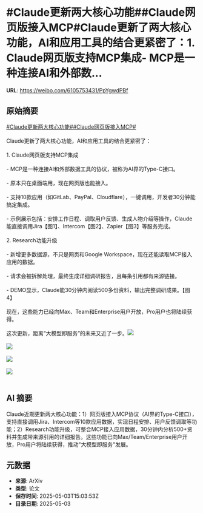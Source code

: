 # #Claude更新两大核心功能##Claude网页版接入MCP#Claude更新了两大核心功能，AI和应用工具的结合更紧密了：1. Claude网页版支持MCP集成- MCP是一种连接AI和外部数...

**URL**: https://weibo.com/6105753431/PpYgwdPBf

## 原始摘要

<a href="https://m.weibo.cn/search?containerid=231522type%3D1%26t%3D10%26q%3D%23Claude%E6%9B%B4%E6%96%B0%E4%B8%A4%E5%A4%A7%E6%A0%B8%E5%BF%83%E5%8A%9F%E8%83%BD%23&amp;extparam=%23Claude%E6%9B%B4%E6%96%B0%E4%B8%A4%E5%A4%A7%E6%A0%B8%E5%BF%83%E5%8A%9F%E8%83%BD%23" data-hide=""><span class="surl-text">#Claude更新两大核心功能#</span></a><a href="https://m.weibo.cn/search?containerid=231522type%3D1%26t%3D10%26q%3D%23Claude%E7%BD%91%E9%A1%B5%E7%89%88%E6%8E%A5%E5%85%A5MCP%23&amp;extparam=%23Claude%E7%BD%91%E9%A1%B5%E7%89%88%E6%8E%A5%E5%85%A5MCP%23" data-hide=""><span class="surl-text">#Claude网页版接入MCP#</span></a><br><br>Claude更新了两大核心功能，AI和应用工具的结合更紧密了：<br><br>1. Claude网页版支持MCP集成<br><br>- MCP是一种连接AI和外部数据工具的协议，被称为AI界的Type-C接口。<br> <br>- 原本只在桌面端用，现在网页版也能接入。<br> <br>- 支持10款应用（如GitLab、PayPal、Cloudflare），一键调用，开发者30分钟能搞定集成。<br> <br>- 示例展示包括：安排工作日程、调取用户反馈、生成人物介绍等操作，Claude能直接调用Jira【图1】、Intercom【图2】、Zapier【图3】等服务完成。<br> <br>2. Research功能升级<br><br>- 新增更多数据源，不只是网页和Google Workspace，现在还能读取MCP接入应用的数据。<br> <br>- 请求会被拆解处理，最终生成详细调研报告，且每条引用都有来源链接。<br> <br>- DEMO显示，Claude能30分钟内阅读500多份资料，输出完整调研成果。【图4】<br> <br>现在，这些能力已经向Max、Team和Enterprise用户开放，Pro用户也将陆续获得。<br><br>这次更新，距离“大模型即服务”的未来又近了一步。<img style="" src="https://tvax1.sinaimg.cn/large/006Fd7o3gy1i118ykk5nhg30tw0gqqv7.gif" referrerpolicy="no-referrer"><br><br><img style="" src="https://tvax2.sinaimg.cn/large/006Fd7o3gy1i118yluhgdg30u00ggkjl.gif" referrerpolicy="no-referrer"><br><br><img style="" src="https://tvax3.sinaimg.cn/large/006Fd7o3gy1i118yngnmkg30oc0gux6r.gif" referrerpolicy="no-referrer"><br><br><img style="" src="https://tvax1.sinaimg.cn/large/006Fd7o3gy1i118z2m910g30u00gehdv.gif" referrerpolicy="no-referrer"><br><br>

## AI 摘要

Claude近期更新两大核心功能：1）网页版接入MCP协议（AI界的Type-C接口），支持直接调用Jira、Intercom等10款应用数据，实现日程安排、用户反馈调取等功能；2）Research功能升级，可整合MCP接入应用数据，30分钟内分析500+资料并生成带来源引用的详细报告。这些功能已向Max/Team/Enterprise用户开放，Pro用户将陆续获得，推动"大模型即服务"发展。

## 元数据

- **来源**: ArXiv
- **类型**: 论文
- **保存时间**: 2025-05-03T15:03:53Z
- **目录日期**: 2025-05-03
